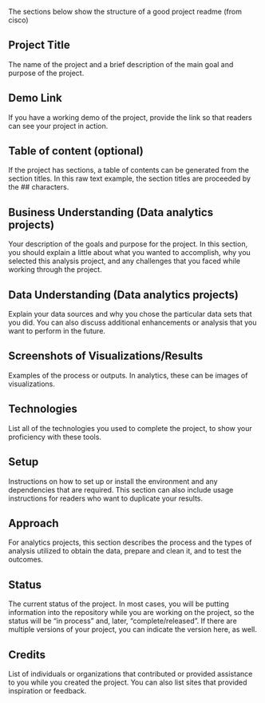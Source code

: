 The sections below show the structure of a good project readme (from cisco)

## Project Title
The name of the project and a brief description of the main goal and purpose of the project.
## Demo Link 
If you have a working demo of the project, provide the link so that readers can see your project in action.
## Table of content (optional)
If the project has sections, a table of contents can be generated from the section titles. In this raw text example, the section titles are proceeded by the ## characters.
## Business Understanding (Data analytics projects)
Your description of the goals and purpose for the project. In this section, you should explain a little about what you wanted to accomplish, why you selected this analysis project, and any challenges that you faced while working through the project.
## Data Understanding (Data analytics projects)
Explain your data sources and why you chose the particular data sets that you did. You can also discuss additional enhancements or analysis that you want to perform in the future.
## Screenshots of Visualizations/Results
Examples of the process or outputs. In analytics, these can be images of visualizations.
## Technologies
List all of the technologies you used to complete the project, to show your proficiency with these tools.
## Setup
Instructions on how to set up or install the environment and any dependencies that are required. This section can also include usage instructions for readers who want to duplicate your results.
## Approach
For analytics projects, this section describes the process and the types of analysis utilized to obtain the data, prepare and clean it, and to test the outcomes.
## Status
The current status of the project. In most cases, you will be putting information into the repository while you are working on the project, so the status will be “in process” and, later, “complete/released”. If there are multiple versions of your project, you can indicate the version here, as well.
## Credits
List of individuals or organizations that contributed or provided assistance to you while you created the project. You can also list sites that provided inspiration or feedback.












